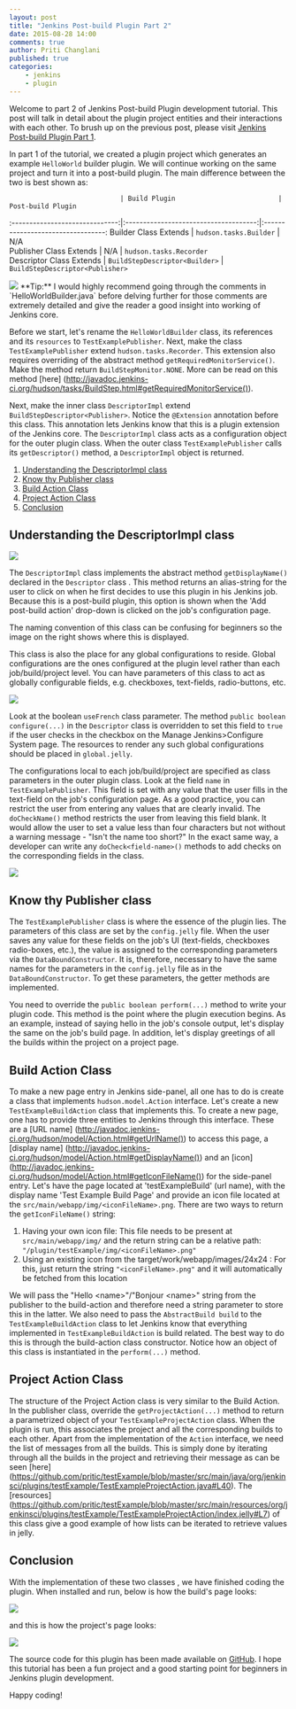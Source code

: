 ```yaml
---
layout: post
title: "Jenkins Post-build Plugin Part 2"
date: 2015-08-28 14:00
comments: true
author: Priti Changlani
published: true
categories:
    - jenkins
    - plugin
---
```

Welcome to part 2 of Jenkins Post-build Plugin development tutorial. This post will talk in detail about the plugin 
project entities and their interactions with each other. To brush up on the previous post, please visit [Jenkins 
Post-build Plugin Part 1](https://developer.rackspace.com/blog/jenkins-post-build-plugin-part-1/).

<!-- more -->

In part 1 of the tutorial, we created a plugin project which generates an example `HelloWorld` builder plugin. We 
will continue working on the same project and turn it into a post-build plugin. The main difference between the two 
is best shown as:

                            	| Build Plugin                       	| Post-build Plugin              	
:------------------------------:|:-------------------------------------:|:---------------------------------:
 Builder Class Extends       	| `hudson.tasks.Builder`            	| N/A                            	
 Publisher Class Extends    	| N/A                               	| `hudson.tasks.Recorder`        	
 Descriptor Class Extends   	| `BuildStepDescriptor<Builder>`    	| `BuildStepDescriptor<Publisher>` 	

 
<img class="blog-post" src="{% asset_path 2015-08-28-jenkins-post-build-plugin-part-2/info.png%}"/>
**Tip:** I would highly recommend going through the comments in `HelloWorldBuilder.java` before delving further for 
those comments are extremely detailed and give the reader a good insight into working of Jenkins core.

Before we start, let's rename the `HelloWorldBuilder` class, its references and its `resources` to 
`TestExamplePublisher`. Next, make the class `TestExamplePublisher` extend `hudson.tasks.Recorder`. This extension 
also requires overriding of the abstract method `getRequiredMonitorService()`. Make the method return 
`BuildStepMonitor.NONE`. More can be read on this method [here]
(http://javadoc.jenkins-ci.org/hudson/tasks/BuildStep.html#getRequiredMonitorService()).

Next, make the inner class `DescriptorImpl` extend `BuildStepDescriptor<Publisher>`. Notice the `@Extension` 
annotation before this class. This annotation lets Jenkins know that this is a plugin extension of the Jenkins core. 
The `DescriptorImpl` class acts as a configuration object for the outer plugin class. When the outer class 
`TestExamplePublisher` calls its `getDescriptor()` method, a `DescriptorImpl` object is returned. 

1. [Understanding the DescriptorImpl class](#descriptorimpl)
1. [Know thy Publisher class](#publisher-class)
1. [Build Action Class](#build-action)
1. [Project Action Class](#project-action)
1. [Conclusion](#conclusion)

## <a name="descriptorimpl"></a>Understanding the DescriptorImpl class

<img class="blog-post right" src="{% asset_path 2015-08-28-jenkins-post-build-plugin-part-2/sayHello2.png%}"/>

The `DescriptorImpl` class implements the abstract method `getDisplayName()` declared in the `Descriptor` class . This 
method returns an alias-string for the user to click on when he first decides to use this plugin 
in his Jenkins job. Because this is a post-build 
plugin, this option is shown when the 'Add post-build action' drop-down is clicked on the job's configuration page.  

The naming convention of this class can be confusing for beginners so the image on the right shows where this is 
displayed.

This class is also the place for any global configurations to reside. Global configurations are the ones configured 
at the plugin level rather than each job/build/project level. You can have parameters of this class to act as 
globally configurable fields, e.g. checkboxes, text-fields, radio-buttons, etc.
 
<img class="blog-post right" src="{% asset_path 2015-08-28-jenkins-post-build-plugin-part-2/useFrenchCheckBox.png%}"/>
 
Look at the boolean `useFrench` class parameter. The method `public boolean configure(...)` in the `Descriptor` class 
is overridden to set this field to `true` if the user checks in the checkbox on the Manage Jenkins>Configure System 
page.  The resources to render any such global configurations should be placed in `global.jelly`.

The configurations local to each job/build/project are specified as class parameters in the outer plugin class. Look 
at the field `name` in `TestExamplePublisher`. This field is set with any value that the user fills in the text-field 
on the job's configuration page. As a good practice, you can restrict the user from entering any values that are 
clearly invalid. The `doCheckName()` method restricts the user from leaving this field blank. It would 
allow the user to set a value less than four characters but not without a warning message - "Isn't the name too 
short?" In the exact same way, a developer can write any `doCheck<field-name>()` methods to add checks on the 
corresponding fields in the class.

<img class="blog-post right" src="{% asset_path 2015-08-28-jenkins-post-build-plugin-part-2/warning.gif %}"/>

## <a name="publisher-class"></a>Know thy Publisher class

The `TestExamplePublisher` class is where the essence of the plugin lies. The parameters of this class are set by 
the `config.jelly` file. When the user saves any value for these fields on the job's UI (text-fields, checkboxes 
radio-boxes, etc.), the value is assigned to the corresponding parameters via the `DataBoundConstructor`. It is, 
therefore, necessary to have the same names for the parameters in the `config.jelly` file as in the 
`DataBoundConstructor`. To get these parameters, the getter methods are implemented. 

You need to override the `public boolean perform(...)` method to write your plugin code. This method is the point 
where the plugin execution begins. As an example, instead of saying hello in the job's console output, let's display 
the same on the job's build page. In addition, let's display greetings of all the builds within the project on a 
project page.

## <a name="build-action"></a>Build Action Class

To make a new page entry in Jenkins side-panel, all one has to do is create a class that implements 
`hudson.model.Action` interface. Let's create a new `TestExampleBuildAction` class that implements this. To 
create a new page, one has to provide three entities to Jenkins through this interface. These are a [URL name]
(http://javadoc.jenkins-ci.org/hudson/model/Action.html#getUrlName()) to access this page, a [display name]
(http://javadoc.jenkins-ci.org/hudson/model/Action.html#getDisplayName()) and an [icon]
(http://javadoc.jenkins-ci.org/hudson/model/Action.html#getIconFileName()) for the side-panel entry. Let's have the 
page located at 'testExampleBuild' (url name), with the display name 'Test Example Build Page' and provide an icon 
file located at the `src/main/webapp/img/<iconFileName>.png`. There are two ways to return the `getIconFileName()` 
string:
    
1. Having your own icon file: This file needs to be present at `src/main/webapp/img/` and the return string can 
    be a relative path: `"/plugin/testExample/img/<iconFileName>.png"`
1. Using an existing icon from the target/work/webapp/images/24x24 : For this, just return the string 
    `"<iconFileName>.png"` and it will automatically be fetched from this location
    
We will pass the "Hello \<name\>"/"Bonjour \<name\>" string from the publisher to the build-action and therefore need a 
string parameter to store this in the latter. We also need to pass the `AbstractBuild build` to the 
`TestExampleBuildAction` class to let Jenkins know that everything implemented in `TestExampleBuildAction` is build 
related. The best way to do this is through the build-action class constructor. Notice how an object of this class is 
instantiated in the `perform(...)` method.

## <a name="project-action"></a>Project Action Class

The structure of the Project Action class is very similar to the Build Action. In the publisher class, override the 
`getProjectAction(...)` method to return a parametrized object of your `TestExampleProjectAction` class. When the 
plugin is run, this 
associates the project and all the corresponding builds to each other. Apart from the 
implementation of the `Action` interface, we need the list of messages from all the builds. This is simply done by 
iterating through all the builds in the project and retrieving their message as can be seen [here]
(https://github.com/pritic/testExample/blob/master/src/main/java/org/jenkinsci/plugins/testExample/TestExampleProjectAction.java#L40).
The [resources]
(https://github.com/pritic/testExample/blob/master/src/main/resources/org/jenkinsci/plugins/testExample/TestExampleProjectAction/index.jelly#L7)
 of this class give a good example of how lists can be iterated to retrieve values in jelly.

## <a name="conclusion"></a>Conclusion

With the implementation of these two classes , we have finished coding the plugin. When installed and run, below is how 
the build's page looks:
 
<img class="blog-post right" src="{% asset_path 2015-08-28-jenkins-post-build-plugin-part-2/buildView.png %}"/>
 
 and this is how the project's page looks:
 
<img class="blog-post right" src="{% asset_path 2015-08-28-jenkins-post-build-plugin-part-2/projectView.png %}"/>



The source code for this plugin has been made available on [GitHub](https://github.com/pritic/testExample). I hope 
this tutorial has been a fun project and a good starting point for beginners in Jenkins plugin development.

Happy coding!